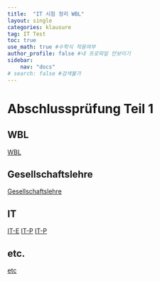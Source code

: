 ```yaml
---
title:  "IT 시험 정리 WBL"
layout: single
categories: klausure
tag: IT Test
toc: true
use_math: true #수학식 적용여부
author_profile: false #내 프로파일 안보이기
sidebar:
    nav: "docs" 
# search: false #검색불가
---
```


# Abschlussprüfung Teil 1

## WBL
[WBL](https://true85.github.io/klausure/WBL/)
## Gesellschaftslehre
[Gesellschaftslehre](https://true85.github.io/klausure/Gesellschaftslehre/)
## IT
[IT-E](https://true85.github.io/klausure/IT-E/)
[IT-P](https://true85.github.io/klausure/IT-P/)
[IT-P](https://true85.github.io/klausure/Datenbank/)
## etc.
[etc](https://true85.github.io/klausure/etc/)


```
```

 